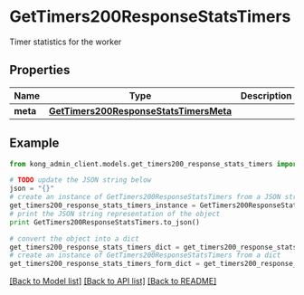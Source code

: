 # GetTimers200ResponseStatsTimers

Timer statistics for the worker

## Properties

Name | Type | Description | Notes
------------ | ------------- | ------------- | -------------
**meta** | [**GetTimers200ResponseStatsTimersMeta**](GetTimers200ResponseStatsTimersMeta.md) |  | [optional] 

## Example

```python
from kong_admin_client.models.get_timers200_response_stats_timers import GetTimers200ResponseStatsTimers

# TODO update the JSON string below
json = "{}"
# create an instance of GetTimers200ResponseStatsTimers from a JSON string
get_timers200_response_stats_timers_instance = GetTimers200ResponseStatsTimers.from_json(json)
# print the JSON string representation of the object
print GetTimers200ResponseStatsTimers.to_json()

# convert the object into a dict
get_timers200_response_stats_timers_dict = get_timers200_response_stats_timers_instance.to_dict()
# create an instance of GetTimers200ResponseStatsTimers from a dict
get_timers200_response_stats_timers_form_dict = get_timers200_response_stats_timers.from_dict(get_timers200_response_stats_timers_dict)
```
[[Back to Model list]](../README.md#documentation-for-models) [[Back to API list]](../README.md#documentation-for-api-endpoints) [[Back to README]](../README.md)


